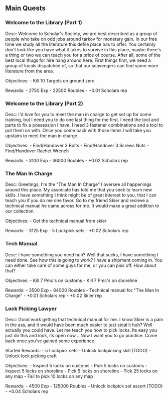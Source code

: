 ## Main Quests

### Welcome to the Library (Part 1)

Desc:
    Welcome to Scholar's Society, we are best described as a group of people who take on odd jobs around tarkov for monetary gain. In our free time we study all the literature this defile place has to offer. You certainly don't look like you have what it takes to survive in this place, maybe there's a thing or two we can teach you for a price of course. After all, some of the best local thugs for hire hang around here. First things first, we need a group of locals dispatched of, so that our scavengers can find some more literature from the area.

Objectives:
    - Kill 10 Targets on ground zero

Rewards:
    - 2750 Exp
    - 22500 Roubles
    - +0.01 Scholars rep

### Welcome to the Library (Part 2)

Desc:
    I'd love for you to meet the man in charge to get set up for some training, but I need you to do one last thing for me first.  I need the tool and parts to fix a possession I have. I need 3 fastener combinations and a tool to put them on with. Once you come back with those items I will take you upstairs to meet the man in charge.

Objectives:
    - Find/Handover 3 Bolts
    - Find/Handover 3 Screws Nuts
    - Find/Handover Rachet Wrench

Rewards:
    - 3100 Exp
    - 36000 Roubles
    - +0.02 Scholars rep

### The Man In Charge
    
Desc:
    Greetings, I'm the \"The Man In Charge\" I oversee all happenings around this place. My associate has told me that you seek to learn new skills. I have something I think might be of great interest to you, that I can teach you if you do me one favor. Go to my friend Skier and recieve a technical manual he came across for me. It would make a great addition to our collection.

Objectives:
    - Get the technical manual from skier

Rewards:
    - 3125 Exp
    - 5 Lockpick sets
    - +0.02 Scholars rep

### Tech Manual
    
Desc:
    I have something you need huh? Well that sucks, I have something I need done. See how this is going to work? I have a shipment coming in. You can either take care of some guys for me, or you can piss off. How about that?

Objectives:
    - Kill 7 Pmc's on customs
    - Kill 7 Pmc's on shoreline

Rewards:
    - 3500 Exp
    - 84000 Roubles
    - Technical manual for "The Man In Charge"
    - +0.01 Scholars rep
    - +0.02 Skier rep

### Lock Picking Lawyer

Desc:
    Good work getting that technical manual for me. I know Skier is a pain in the ass, and it would have been much easier to just steal it huh? Well actually you could have. Let me teach you how to pick locks. Its easy you just do this and look, its open now... Now I want you to go practice. Come back once you've gained some experience.

Started Rewards:
    - 5 Lockpick sets
    - Unlock lockpicking skill (TODO)
    - Unlock lock picking craft

Objectives:
    - Inspect 5 locks on customs
    - Pick 5 locks on customs
    - Inspect 5 locks on shoreline
    - Pick 5 locks on shoreline
    - Pick 25 locks on any map
    - Fail to pick 10 locks on any map

Rewards:
    - 4500 Exp
    - 125000 Roubles
    - Unlock lockpick set assort (TODO)
    - +0.04 Scholars rep